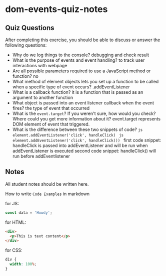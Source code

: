 # dom-events-quiz-notes

## Quiz Questions

After completing this exercise, you should be able to discuss or answer the following questions:

- Why do we log things to the console?
  debugging and check result
- What is the purpose of events and event handling?
  to track user interactions with webpage
- Are all possible parameters required to use a JavaScript method or function?
  no
- What method of element objects lets you set up a function to be called when a specific type of event occurs?
  .addEventListener
- What is a callback function?
  it is a function that is passed as an argument to another function
- What object is passed into an event listener callback when the event fires?
  the type of event that occurred
- What is the `event.target`? If you weren't sure, how would you check? Where could you get more information about it?
  event.target represents DOM element of event that triggered.
- What is the difference between these two snippets of code?
  `js
    element.addEventListener('click', handleClick)
    `
  `js
    element.addEventListener('click', handleClick())
    `
  first code snippet: handleClick is passed into addEventListener and will be run when addEventListener is executed
  second code snippet: handleClick() will run before addEventlistener

## Notes

All student notes should be written here.

How to write `Code Examples` in markdown

for JS:

```javascript
const data = 'Howdy';
```

for HTML:

```html
<div>
  <p>This is text content</p>
</div>
```

for CSS:

```css
div {
  width: 100%;
}
```
